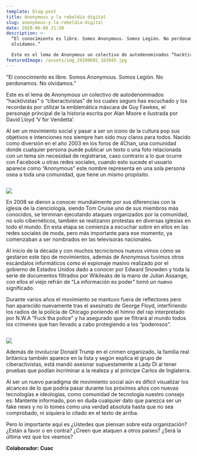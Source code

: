 ```yaml
---
template: blog-post
title: Anonymous y la rebeldía digital
slug: anonymous-y-la-rebeldia-digital
date: 2020-06-08 21:50
description: >-
  “El conocimiento es libre. Somos Anonymous. Somos Legión. No perdonamos. No
  olvidamos.”

  Este es el lema de Anonymous un colectivo de autodenominados “hacktivistas” o “ciberactivistas” de los cuales seguro has escuchado y los recordarás por utili
featuredImage: /assets/img_20200602_163945.jpg
---
```

<!--StartFragment-->

“El conocimiento es libre. Somos Anonymous. Somos Legión. No perdonamos. No olvidamos.”

Este es el lema de Anonymous un colectivo de autodenominados “hacktivistas” o “ciberactivistas” de los cuales seguro has escuchado y los recordarás por utilizar la emblemática máscara de Guy Fawkes, el personaje principal de la historia escrita por Alan Moore e ilustrada por David Lloyd ‘V for Vendetta’.

Al ser un movimiento social y pasar a ser un icono de la cultura pop sus objetivos e intenciones nos siempre han sido muy claros para todos. Nacido como diversión en el año 2003 en los foros de 4Chan, una comunidad donde cualquier persona puede publicar un texto o una foto relacionada con un tema sin necesidad de registrarse, caso contrario a lo que ocurre con Facebook u otras redes sociales, cuando esto sucede el usuario aparece como “Anonymous” este nombre representa en una sola persona osea a toda una comunidad, que tiene un mismo propósito.

![]()

![](https://miro.medium.com/max/3648/1*u8TF4W0Cv-DyS1qF6XPzWw.jpeg)

En 2008 se dieron a conocer mundialmente por sus diferencias con la iglesia de la cienciología, siendo Tom Cruise uno de sus miembros más conocidos, se terminan ejecutando ataques organizados por la comunidad, no solo cibernéticos, también se realizaron protestas en diversas iglesias en todo el mundo. En esta etapa se comienza a escuchar sobre en ellos en las redes sociales de moda, pero más importante para ese momento, ya comenzaban a ser nombrados en las televisoras nacionales.

Al inicio de la década y con muchos tecnicismos nuevos vimos cómo se gestaron este tipo de movimientos, además de Anonymous tuvimos otros escándalos informáticos como el espionaje masivo realizado por el gobierno de Estados Unidos dado a conocer por Edward Snowden y toda la serie de documentos filtrados por Wikileaks de la mano de Julian Assange, con ellos el viejo refrán de “La información es poder” tomó un nuevo significado.

Durante varios años el movimiento se mantuvo fuera de reflectores pero han aparecido nuevamente tras el asesinato de George Floyd, interfiriendo los radios de la policía de Chicago poniendo el himno del rap interpretado por N.W.A “Fuck tha police” y ha asegurado que se filtrará al mundo todos los crímenes que han llevado a cabo protegiendo a los “poderosos”.

![]()

![](https://miro.medium.com/max/1200/1*YAiXNGfX4_HtLiYbDcnj-g.jpeg)

Además de involucrar Donald Trump en el crimen organizado, la familia real británica también aparece en la lista y según explica el grupo de ciberactivistas, está mandó asesinar supuestamente a Lady Di al tener pruebas que podían incriminar a la realeza y al príncipe Carlos de Inglaterra.

Al ser un nuevo paradigma de movimiento social aún es difícil visualizar los alcances de lo que podría pasar durante los próximos años con nuevas tecnologías e ideologías, como comunidad de tecnología nuestro consejo es: Mantente informado, pon en duda cualquier dato que parezca ser un fake news y no lo tomes como una verdad absoluta hasta que no sea comprobado, ni siquiera lo citado en el texto de arriba.

Pero lo importante aquí es ¿Ustedes que piensan sobre esta organización? ¿Están a favor o en contra? ¿Creen que ataquen a otros países? ¿Será la última vez que los veamos?

**Colaborador: Cuac**

<!--EndFragment-->